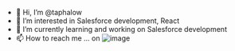 - 👋 Hi, I’m @taphalow
- 👀 I’m interested in Salesforce development, React
- 🌱 I’m currently learning and working on Salesforce development
- 📫 How to reach me ...
on ![image](https://user-images.githubusercontent.com/41078119/175981547-f3838544-e955-47a7-be2e-976479cc1856.png) 
<!---
taphalow/taphalow is a ✨ special ✨ repository because its `README.md` (this file) appears on your GitHub profile.
You can click the Preview link to take a look at your changes.
--->
